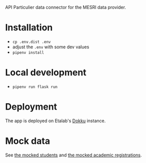 API Particulier data connector for the MESRI data provider.

# Installation

- `cp .env.dist .env`
- adjust the `.env` with some dev values
- `pipenv install`

# Local development

- `pipenv run flask run`

# Deployment

The app is deployed on Etalab's [Dokku](https://github.com/dokku/dokku) instance.

# Mock data

See [the mocked students](https://airtable.com/shrh9q7Kg4UaIllHA) and [the mocked academic registrations](https://airtable.com/shrjMnKbwlgllQ1Im).
